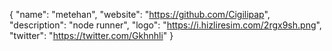 {
  "name": "metehan",
  "website": "https://github.com/Cigilipap",
  "description": "node runner",
  "logo": "https://i.hizliresim.com/2rgx9sh.png",
  "twitter": "https://twitter.com/Gkhnhli"
}
